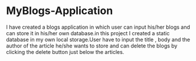 # MyBlogs-Application
I have created a blogs application in which user can input his/her blogs and can store it in his/her own database.in this project I created a static database in my own local storage.User have to input the title , body and the author of the article he/she wants to store and can delete the blogs by clicking the delete button just below the articles.

